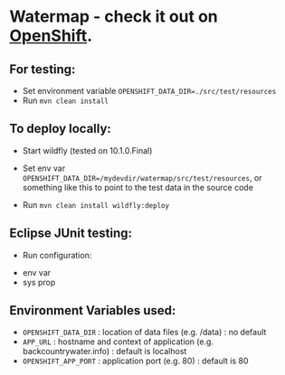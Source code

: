 # Watermap - check it out on [OpenShift](http://backcountrywater.info/).

## For testing:
* Set environment variable ```OPENSHIFT_DATA_DIR=./src/test/resources```
* Run ```mvn clean install```

## To deploy locally:
* Start wildfly (tested on 10.1.0.Final)
 - Set env var ```OPENSHIFT_DATA_DIR=/mydevdir/watermap/src/test/resources```, or something like this to point to the test data in the source code
* Run ```mvn clean install wildfly:deploy```

## Eclipse JUnit testing:
* Run configuration:
 - env var
 - sys prop

## Environment Variables used:
 - ```OPENSHIFT_DATA_DIR``` : location of data files (e.g. /data) : no default
 - ```APP_URL``` : hostname and context of application (e.g. backcountrywater.info) : default is localhost
 - ```OPENSHIFT_APP_PORT``` : application port (e.g. 80) : default is 80
